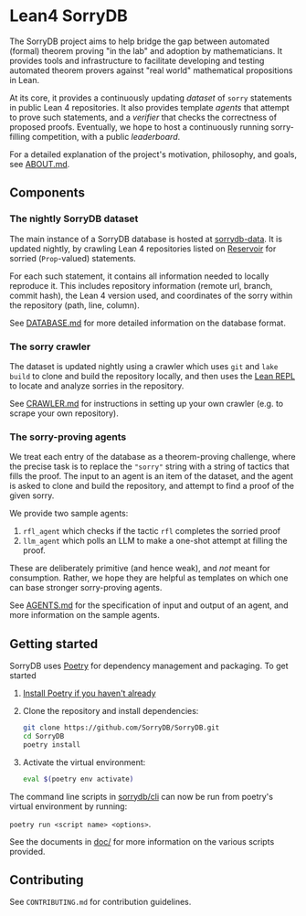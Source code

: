 # Lean4 SorryDB

The SorryDB project aims to help bridge the gap between automated (formal) theorem
proving "in the lab" and adoption by mathematicians. It provides tools and
infrastructure to facilitate developing and testing automated theorem provers
against "real world" mathematical propositions in Lean.

At its core, it provides a continuously updating *dataset* of `sorry`
statements in public Lean 4 repositories. It also provides template *agents*
that attempt to prove such statements, and a *verifier* that checks the
correctness of proposed proofs. Eventually, we hope to host a continuously running sorry-filling competition, with a public *leaderboard*.

For a detailed explanation of the project's motivation, philosophy, and goals, see [ABOUT.md](doc/ABOUT.md).

## Components

### The nightly SorryDB dataset

The main instance of a SorryDB database is hosted at [sorrydb-data](https://github.com/austinletson/sorrydb-data). It is updated nightly, by crawling Lean 4 repositories listed on [Reservoir](https://reservoir.lean-lang.org/) for sorried (`Prop`-valued) statements.

For each such statement, it contains all information needed to locally reproduce
it. This includes repository information (remote url, branch, commit hash), the
Lean 4 version used, and coordinates of the sorry within the repository (path, line, column).

See [DATABASE.md](doc/DATABASE.md) for more detailed information on the database format.

### The sorry crawler

The dataset is updated nightly using a crawler which uses `git` and `lake build` to
clone and build the repository locally, and then uses the [Lean
REPL](https://github.com/leanprover-community/repl/) to locate and analyze
sorries in the repository.

See [CRAWLER.md](doc/CRAWLER.md) for instructions in setting up your own crawler
(e.g. to scrape your own repository).

### The sorry-proving agents

We treat each entry of the database as a theorem-proving challenge, where the
precise task is to replace the `"sorry"` string with a string of tactics that
fills the proof. The input to an agent is an item of the dataset, and the agent
is asked to clone and build the repository, and attempt to find a proof of the
given sorry.

We provide two sample agents:

1. `rfl_agent` which checks if the tactic `rfl` completes the sorried proof
2. `llm_agent` which polls an LLM to make a one-shot attempt at filling the proof.

These are deliberately primitive (and hence weak), and *not* meant for
consumption. Rather, we hope they are helpful as templates on which one can base
stronger sorry-proving agents.

See [AGENTS.md](doc/AGENTS.md) for the specification of input and output of an
agent, and more information on the sample agents.

## Getting started

SorryDB uses [Poetry](https://python-poetry.org/) for dependency management and
packaging. To get started

1. [Install Poetry if you haven't already](https://python-poetry.org/docs/#installation)

2. Clone the repository and install dependencies:
   ```sh
   git clone https://github.com/SorryDB/SorryDB.git
   cd SorryDB
   poetry install
   ```

3. Activate the virtual environment:
   ```sh
   eval $(poetry env activate)
   ```

The command line scripts in [sorrydb/cli](sorrydb/cli) can now be run
from poetry's virtual environment by running:

`poetry run <script name> <options>`.

See the documents in [doc/](doc/) for more information on the various scripts
provided.

## Contributing

See `CONTRIBUTING.md` for contribution guidelines.
